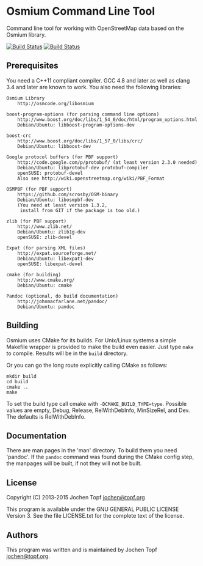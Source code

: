 
# Osmium Command Line Tool

Command line tool for working with OpenStreetMap data based on the Osmium
library.

[![Build Status](https://secure.travis-ci.org/osmcode/osmium-tool.png)](http://travis-ci.org/osmcode/osmium-tool)
[![Build Status](https://ci.appveyor.com/api/projects/status/ttem4j2gxa64p3w8?svg=true)](https://ci.appveyor.com/project/Mapbox/osmium-tool)

## Prerequisites

You need a C++11 compliant compiler. GCC 4.8 and later as well as clang 3.4 and
later are known to work. You also need the following libraries:

    Osmium Library
        http://osmcode.org/libosmium

    boost-program-options (for parsing command line options)
        http://www.boost.org/doc/libs/1_54_0/doc/html/program_options.html
        Debian/Ubuntu: libboost-program-options-dev

    boost-crc
        http://www.boost.org/doc/libs/1_57_0/libs/crc/
        Debian/Ubuntu: libboost-dev

    Google protocol buffers (for PBF support)
        http://code.google.com/p/protobuf/ (at least version 2.3.0 needed)
        Debian/Ubuntu: libprotobuf-dev protobuf-compiler
        openSUSE: protobuf-devel
        Also see http://wiki.openstreetmap.org/wiki/PBF_Format

    OSMPBF (for PBF support)
        https://github.com/scrosby/OSM-binary
        Debian/Ubuntu: libosmpbf-dev
        (You need at least version 1.3.2,
         install from GIT if the package is too old.)

    zlib (for PBF support)
        http://www.zlib.net/
        Debian/Ubuntu: zlib1g-dev
        openSUSE: zlib-devel

    Expat (for parsing XML files)
        http://expat.sourceforge.net/
        Debian/Ubuntu: libexpat1-dev
        openSUSE: libexpat-devel

    cmake (for building)
        http://www.cmake.org/
        Debian/Ubuntu: cmake

    Pandoc (optional, do build documentation)
        http://johnmacfarlane.net/pandoc/
        Debian/Ubuntu: pandoc


## Building

Osmium uses CMake for its builds. For Unix/Linux systems a simple Makefile
wrapper is provided to make the build even easier. Just type `make` to compile.
Results will be in the `build` directory.

Or you can go the long route explicitly calling CMake as follows:

    mkdir build
    cd build
    cmake ..
    make

To set the build type call cmake with `-DCMAKE_BUILD_TYPE=type`. Possible
values are empty, Debug, Release, RelWithDebInfo, MinSizeRel, and Dev. The
defaults is RelWithDebInfo.


## Documentation

There are man pages in the 'man' directory. To build them you need 'pandoc'.
If the `pandoc` command was found during the CMake config step, the manpages
will be built, if not they will not be built.


## License

Copyright (C) 2013-2015  Jochen Topf <jochen@topf.org>

This program is available under the GNU GENERAL PUBLIC LICENSE Version 3.
See the file LICENSE.txt for the complete text of the license.


## Authors

This program was written and is maintained by Jochen Topf <jochen@topf.org>.

